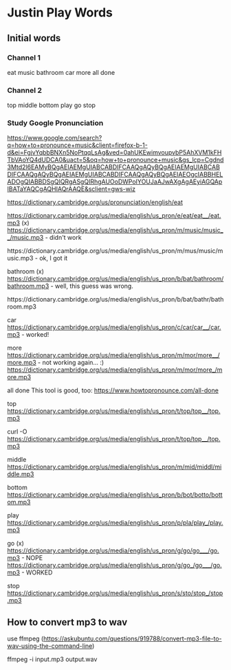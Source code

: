 # Justin Play Words

## Initial words


### Channel 1
   eat
   music
   bathroom
   car
   more
   all done

### Channel 2
   top
   middle
   bottom
   play
   go
   stop

### Study Google Pronunciation

<audio jsname="almMDb" src="//ssl.gstatic.com/dictionary/static/pronunciation/2022-03-02/audio/go/google_en_us_1.mp3" preload="auto"></audio>

https://www.google.com/search?q=how+to+pronounce+music&client=firefox-b-1-d&ei=FgjvYqbbBNXn5NoPtqqLsAg&ved=0ahUKEwimvoupvbP5AhXVM1kFHTbVAoYQ4dUDCA0&uact=5&oq=how+to+pronounce+music&gs_lcp=Cgdnd3Mtd2l6EAMyBQgAEIAEMgUIABCABDIFCAAQgAQyBQgAEIAEMgUIABCABDIFCAAQgAQyBQgAEIAEMgUIABCABDIFCAAQgAQyBQgAEIAEOgcIABBHELADOgQIABBDSgQIQRgASgQIRhgAUOoDWPoIYOUJaAJwAXgAgAEyiAGQApIBATaYAQCgAQHIAQrAAQE&sclient=gws-wiz


<source type="audio/mpeg" src="/us/media/english/us_pron/e/eat/eat__/eat.mp3">

https://dictionary.cambridge.org/us/pronunciation/english/eat

https://dictionary.cambridge.org/us/media/english/us_pron/e/eat/eat__/eat.mp3
(x) https://dictionary.cambridge.org/us/media/english/us_pron/m/music/music__/music.mp3 - didn't work

<source type="audio/mpeg" src="/us/media/english/us_pron/m/mus/music/music.mp3">
https://dictionary.cambridge.org/us/media/english/us_pron/m/mus/music/music.mp3  - ok, I got it


bathroom
(x) https://dictionary.cambridge.org/us/media/english/us_pron/b/bat/bathroom/bathroom.mp3  - well, this guess was wrong.

<source type="audio/mpeg" src="/us/media/english/us_pron/b/bat/bathr/bathroom.mp3">
https://dictionary.cambridge.org/us/media/english/us_pron/b/bat/bathr/bathroom.mp3


car
https://dictionary.cambridge.org/us/media/english/us_pron/c/car/car__/car.mp3  - worked!

more
https://dictionary.cambridge.org/us/media/english/us_pron/m/mor/more__/more.mp3  - not working again... :)
<source type="audio/mpeg" src="/us/media/english/us_pron/m/mor/more_/more.mp3">
https://dictionary.cambridge.org/us/media/english/us_pron/m/mor/more_/more.mp3


all done
This tool is good, too: https://www.howtopronounce.com/all-done
<audio src="https://en-audio.howtopronounce.com/1630151108612a21c40f572.mp3"></audio>


top
https://dictionary.cambridge.org/us/media/english/us_pron/t/top/top__/top.mp3

curl -O https://dictionary.cambridge.org/us/media/english/us_pron/t/top/top__/top.mp3


middle
https://dictionary.cambridge.org/us/media/english/us_pron/m/mid/middl/middle.mp3

bottom
https://dictionary.cambridge.org/us/media/english/us_pron/b/bot/botto/bottom.mp3

play
https://dictionary.cambridge.org/us/media/english/us_pron/p/pla/play_/play.mp3

go
(x) https://dictionary.cambridge.org/us/media/english/us_pron/g/go/go___/go.mp3  - NOPE
https://dictionary.cambridge.org/us/media/english/us_pron/g/go_/go___/go.mp3  - WORKED

stop
https://dictionary.cambridge.org/us/media/english/us_pron/s/sto/stop_/stop.mp3


## How to convert mp3 to wav

use ffmpeg (https://askubuntu.com/questions/919788/convert-mp3-file-to-wav-using-the-command-line)

ffmpeg -i input.mp3 output.wav
